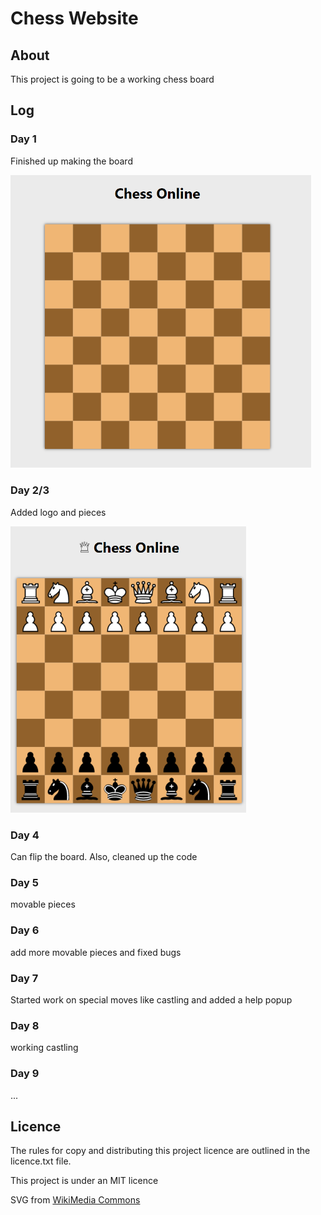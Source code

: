 
# Chess Website

## About

This project is going to be a working chess board

## Log

### Day 1

Finished up making the board

<img src="images\day1.png" alt="day1" style="zoom:57%; align:center" />

### Day 2/3

Added logo and pieces

<img src="images\day2.png" alt="day1" style="zoom:57%; align:center" />

### Day 4

Can flip the board. Also, cleaned up the code

### Day 5

movable pieces

### Day 6

add more movable pieces and fixed bugs

### Day 7

Started work on special moves like castling and added a help popup

### Day 8

working castling

### Day 9

...

## Licence

The rules for copy and distributing this project licence are
outlined in the licence.txt file.

This project is under an MIT licence

SVG from [WikiMedia Commons](https://commons.wikimedia.org/wiki/File:Chess_Pieces_Sprite.svg)
